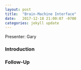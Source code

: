 ```yaml
---
layout: post
title:  "Brain-Machine Interface"
date:   2017-12-18 21:00:07 -0700
categories: jekyll update
---
```


Presenter: Gary

### Introduction

### Follow-Up


